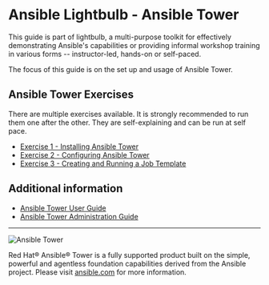 # Ansible Lightbulb - Ansible Tower

This guide is part of lightbulb, a multi-purpose toolkit for effectively demonstrating Ansible's capabilities or providing informal workshop training in various forms -- instructor-led, hands-on or self-paced.

The focus of this guide is on the set up and usage of Ansible Tower.

## Ansible Tower Exercises

There are multiple exercises available. It is strongly recommended to run them one after the other. They are self-explaining and can be run at self pace.

* [Exercise 1 - Installing Ansible Tower](1-install)
* [Exercise 2 - Configuring Ansible Tower](2-config)
* [Exercise 3 - Creating and Running a Job Template](3-create)

## Additional information

* [Ansible Tower User Guide](http://docs.ansible.com/ansible-tower/latest/html/userguide/index.html)
* [Ansible Tower Administration Guide](http://docs.ansible.com/ansible-tower/latest/html/administration/index.html)

---
![Ansible Tower](ansible-tower-logo.png)

Red Hat® Ansible® Tower is a fully supported product built on the simple, powerful and agentless foundation capabilities derived from the Ansible project.  Please visit [ansible.com](https://www.ansible.com/tower) for more information.
